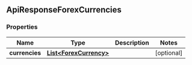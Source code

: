 
## ApiResponseForexCurrencies

### Properties
Name | Type | Description | Notes
------------ | ------------- | ------------- | -------------
**currencies** | [**List&lt;ForexCurrency&gt;**](ForexCurrency.md) |  |  [optional]



